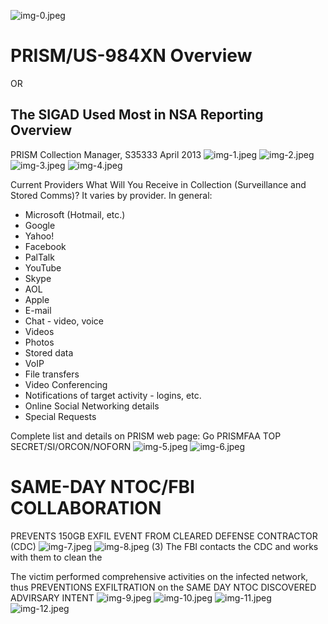 ![img-0.jpeg](img-0.jpeg)

# PRISM/US-984XN Overview 

OR

## The SIGAD Used Most in NSA Reporting Overview

PRISM Collection Manager, S35333
April 2013
![img-1.jpeg](img-1.jpeg)
![img-2.jpeg](img-2.jpeg)
![img-3.jpeg](img-3.jpeg)
![img-4.jpeg](img-4.jpeg)

Current Providers
What Will You Receive in Collection
(Surveillance and Stored Comms)?
It varies by provider. In general:

- Microsoft (Hotmail, etc.)
- Google
- Yahoo!
- Facebook
- PalTalk
- YouTube
- Skype
- AOL
- Apple
- E-mail
- Chat - video, voice
- Videos
- Photos
- Stored data
- VoIP
- File transfers
- Video Conferencing
- Notifications of target activity - logins, etc.
- Online Social Networking details
- Special Requests

Complete list and details on PRISM web page:
Go PRISMFAA
TOP SECRET/SI/ORCON/NOFORN
![img-5.jpeg](img-5.jpeg)
![img-6.jpeg](img-6.jpeg)

# SAME-DAY NTOC/FBI COLLABORATION 

PREVENTS 150GB EXFIL EVENT FROM CLEARED DEFENSE CONTRACTOR (CDC)
![img-7.jpeg](img-7.jpeg)
![img-8.jpeg](img-8.jpeg)
(3) The FBI contacts the CDC and works with them to clean the

The victim performed comprehensive activities on the infected network, thus PREVENTIONS EXFILTRATION on the SAME DAY NTOC DISCOVERED ADVIRSARY INTENT
![img-9.jpeg](img-9.jpeg)
![img-10.jpeg](img-10.jpeg)
![img-11.jpeg](img-11.jpeg)
![img-12.jpeg](img-12.jpeg)
